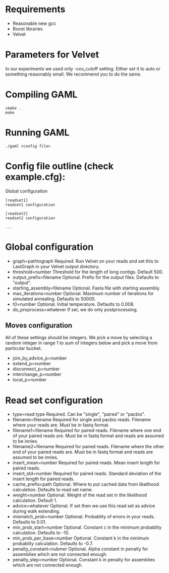 Requirements
============
- Reasonable new gcc
- Boost libraries
- Velvet

Parameters for Velvet
=====================

In our experiments we used only -cov_cutoff setting. Either set it to auto or
something reasonably small. We recommend you to do the same.

Compiling GAML
==============
```
cmake .
make
```

Running GAML
============

```
./gaml <config file>
```


Config file outline (check example.cfg):
========================================

Global configuration

```
[readset1]
readset1 configuration

[readset2]
readset2 configuration

...
```

Global configuration
====================

- graph=pathtograph     Required. Run Velvet on your reads and set this to
LastGraph in your Velvet output directory.
- threshold=number      Threshold for the length of long contigs. Default 500.
- output_prefix=filename Optional. Prefix for the output files. Defaults to "output".
- starting_assembly=filename Optional. Fasta file with starting assembly.
- max_iterations=number Optional. Maximum number of iterations for simulated annealing.
Defaults to 50000.
- t0=number             Optional. Initial temperature. Defaults to 0.008.
- do_proprocess=whatever If set, we do only postprocessing.

Moves configuration
-------------------
All of these settings should be integers. We pick a move by
selecting a random integer in range 1 to sum of integers below and pick
a move from particular bucket.

- join_by_advice_p=number
- extend_p=number
- disconnect_p=number
- interchange_p=number
- local_p=number

Read set configuration
======================
- type=read type        Required. Can be "single", "paired" or "pacbio".
- filename=filename     Required for single and pacbio reads. Filename where your reads are. Must be in fastq format.
- filename1=filename    Required for paired reads. Filename where one end of your paired
reads are. Must be in fastq format and reads are assumed to be innies.
- filename2=filename    Required for paired reads. Filename where the other end of your paired
reads are. Must be in fastq format and reads are assumed to be innies.
- insert\_mean=number   Required for paired reads. Mean insert length for paired reads.
- insert\_std=number    Required for paired reads. Standard deviation of the insert length
for paired reads.
- cache\_prefix=path    Optional. Where to put cached data from likelihood calculation.
Defaults to read set name.
- weight=number         Optional. Weight of the read set in the likelihood calculation.
Default 1.
- advice=whatever       Optional. If set then we use this read set as advice during walk extending.
- mismatch\_prob=number Optional. Probablity of errors in your reads. Defaults to 0.01.
- min\_prob\_start=number Optional. Constant c in the minimum probablity calculation.
Defaults to -10.
- min\_prob\_per\_base=number Optional. Constant k in the minimum probablity calculation.
Defaults to -0.7.
- penalty_constant=nubmer  Optional. Alpha constant in penalty for assemblies which are not 
connected enough. 
- penalty_step=number Optional. Constant k in penalty for assemblies which are not connected
enough.

